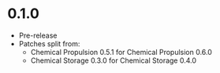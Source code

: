# 0.1.0
- Pre-release
- Patches split from:
  - Chemical Propulsion 0.5.1 for Chemical Propulsion 0.6.0
  - Chemical Storage 0.3.0 for Chemical Storage 0.4.0